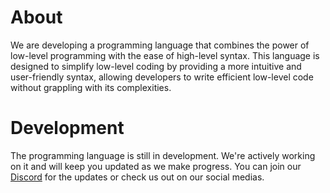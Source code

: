 # About

We are developing a programming language that combines the power of low-level programming with the ease of high-level syntax. This language is designed to simplify low-level coding by providing a more intuitive and user-friendly syntax, allowing developers to write efficient low-level code without grappling with its complexities.

# Development

The programming language is still in development. We're actively working on it and will keep you updated as we make progress. You can join our [Discord](https://discord.gg/9xPhnsb5EK) for the updates or check us out on our social medias.
